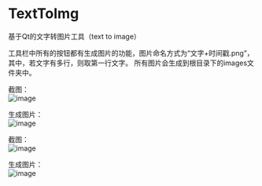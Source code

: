 # TextToImg
基于Qt的文字转图片工具（text to image）

工具栏中所有的按钮都有生成图片的功能，图片命名方式为“文字+时间戳.png”，其中，若文字有多行，则取第一行文字。
所有图片会生成到根目录下的images文件夹中。


截图：  
![image](https://github.com/snolkmg/TextToImg/blob/master/screenshot/003.jpg)

生成图片：  
![image](https://github.com/snolkmg/TextToImg/blob/master/screenshot/Microsoft_1519370786.png)

截图：  
![image](https://github.com/snolkmg/TextToImg/blob/master/screenshot/002.jpg)
  
生成图片：  
![image](https://github.com/snolkmg/TextToImg/blob/master/screenshot/微软雅黑_1519367465.png)